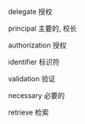 delegate 授权

principal 主要的, 校长

authorization 授权

identifier 标识符

validation 验证

necessary 必要的

retrieve 检索